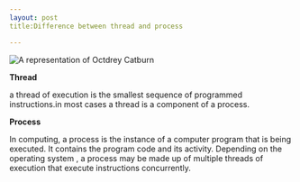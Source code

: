 ```yaml
---
layout: post
title:Difference between thread and process

---
```


![A representation of Octdrey Catburn](http://octodex.github.com/images/octdrey-catburn.jpg)

**Thread**

a thread of execution is the smallest sequence of programmed instructions.in most cases a thread is a component of a process.

**Process**

In computing, a process is the instance of a computer program that is being executed. It contains the program code and its activity. Depending on the operating system , a process may be made up of multiple threads of execution that execute instructions concurrently.
